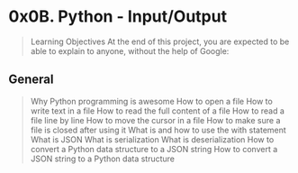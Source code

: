# 0x0B. Python - Input/Output
> Learning Objectives
> At the end of this project, you are expected to be able to explain to anyone, without the help of Google:

## General
> Why Python programming is awesome
> How to open a file
> How to write text in a file
> How to read the full content of a file
> How to read a file line by line
> How to move the cursor in a file
> How to make sure a file is closed after using it
> What is and how to use the with statement
> What is JSON
> What is serialization
> What is deserialization
> How to convert a Python data structure to a JSON string
> How to convert a JSON string to a Python data structure
